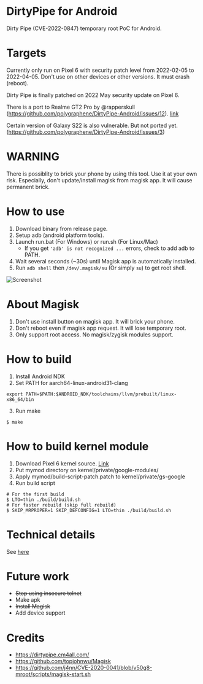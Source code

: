 # DirtyPipe for Android
Dirty Pipe (CVE-2022-0847) temporary root PoC for Android.

# Targets
Currently only run on Pixel 6 with security patch level from 2022-02-05 to 2022-04-05.
Don't use on other devices or other versions. It must crash (reboot).

Dirty Pipe is finally patched on 2022 May security update on Pixel 6.

There is a port to Realme GT2 Pro by @rapperskull (https://github.com/polygraphene/DirtyPipe-Android/issues/12). [link](https://forum.xda-developers.com/t/eu-model-unlock-bootloader-of-european-model.4454787/)

Certain version of Galaxy S22 is also vulnerable. But not ported yet. (https://github.com/polygraphene/DirtyPipe-Android/issues/3)

# WARNING
There is possiblity to brick your phone by using this tool. Use it at your own risk.
Especially, don't update/install magisk from magisk app. It will cause permanent brick.

# How to use
1. Download binary from release page.
2. Setup adb (android platform tools).
3. Launch run.bat (For Windows) or run.sh (For Linux/Mac)
    - If you get `'adb' is not recognized ...` errors, check to add adb to PATH.
4. Wait several seconds (~30s) until Magisk app is automatically installed.
5. Run `adb shell` then `/dev/.magisk/su` (Or simply `su`) to get root shell.

![Screenshot](/screenshot1.png)

# About Magisk
1. Don't use install button on magisk app. It will brick your phone.
2. Don't reboot even if magisk app request. It will lose temporary root.
3. Only support root access. No magisk/zygisk modules support.

# How to build
1. Install Android NDK
2. Set PATH for aarch64-linux-android31-clang
```
export PATH=$PATH:$ANDROID_NDK/toolchains/llvm/prebuilt/linux-x86_64/bin
```
3. Run make
```
$ make
```

# How to build kernel module
1. Download Pixel 6 kernel source. [Link](https://source.android.com/setup/build/building-kernels)
2. Put mymod directory on kernel/private/google-modules/
3. Apply mymod/build-script-patch.patch to kernel/private/gs-google
4. Run build script

```
# For the first build
$ LTO=thin ./build/build.sh
# For faster rebuild (skip full rebuild)
$ SKIP_MRPROPER=1 SKIP_DEFCONFIG=1 LTO=thin ./build/build.sh
```

# Technical details
See [here](TECHNICAL-DETAILS.md)

# Future work
- ~~Stop using insecure telnet~~
- Make apk
- ~~Install Magisk~~
- Add device support

# Credits
- https://dirtypipe.cm4all.com/
- https://github.com/topjohnwu/Magisk
- https://github.com/j4nn/CVE-2020-0041/blob/v50g8-mroot/scripts/magisk-start.sh


